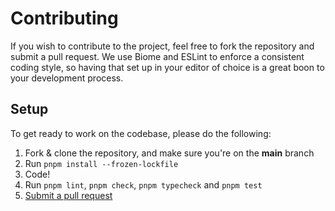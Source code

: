 # Contributing

If you wish to contribute to the project, feel free to fork the repository and submit a
pull request. We use Biome and ESLint to enforce a consistent coding style, so having that set up in your editor of choice
is a great boon to your development process.

## Setup

To get ready to work on the codebase, please do the following:

1. Fork & clone the repository, and make sure you're on the **main** branch
2. Run `pnpm install --frozen-lockfile`
3. Code!
4. Run `pnpm lint`, `pnpm check`, `pnpm typecheck` and `pnpm test`
5. [Submit a pull request](https://github.com/SuperchupuDev/neon-env/compare)
